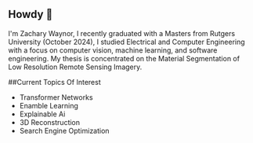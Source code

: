 ## Howdy 👋

<!--
**ZacharyWaynor/ZacharyWaynor** is a ✨ _special_ ✨ repository because its `README.md` (this file) appears on your GitHub profile.

Here are some ideas to get you started:

- 🔭 I’m currently working on ...
- 🌱 I’m currently learning ...
- 👯 I’m looking to collaborate on ...
- 🤔 I’m looking for help with ...
- 💬 Ask me about ...
- 📫 How to reach me: ...
- 😄 Pronouns: ...
- ⚡ Fun fact: ...
-->



I'm Zachary Waynor, I recently graduated with a Masters from Rutgers University (October 2024), I studied Electrical and Computer Engineering with a focus on computer vision, machine learning, and software engineering. My thesis is concentrated on the Material Segmentation of Low Resolution Remote Sensing Imagery.

##Current Topics Of Interest
- Transformer Networks
- Enamble Learning
- Explainable Ai
- 3D Reconstruction
- Search Engine Optimization


